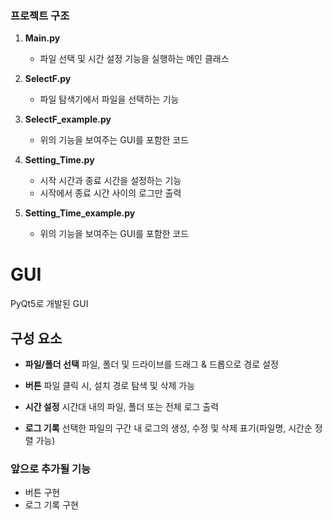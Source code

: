 ### 프로젝트 구조

1. **Main.py**
   - 파일 선택 및 시간 설정 기능을 실행하는 메인 클래스

2. **SelectF.py**
   - 파일 탐색기에서 파일을 선택하는 기능

3. **SelectF_example.py**
   - 위의 기능을 보여주는 GUI를 포함한 코드

5. **Setting_Time.py**
   - 시작 시간과 종료 시간을 설정하는 기능
   - 시작에서 종료 시간 사이의 로그만 출력

6. **Setting_Time_example.py**
   - 위의 기능을 보여주는 GUI를 포함한 코드

# GUI

PyQt5로 개발된 GUI

## 구성 요소

- **파일/폴더 선택** 파일, 폴더 및 드라이브를 드래그 & 드롭으로 경로 설정

- **버튼** 파일 클릭 시, 설치 경로 탐색 및 삭제 가능

- **시간 설정** 시간대 내의 파일, 폴더 또는 전체 로그 출력

- **로그 기록** 선택한 파일의 구간 내 로그의 생성, 수정 및 삭제  표기(파일명, 시간순 정렬 가능)


### 앞으로 추가될 기능
- 버튼 구현
- 로그 기록 구현
